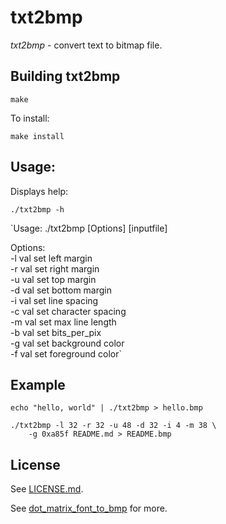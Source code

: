 # txt2bmp

*txt2bmp* - convert text to bitmap file.

## Building txt2bmp

    make

To install:

    make install

## Usage:

Displays help:

    ./txt2bmp -h


`Usage: ./txt2bmp [Options] [inputfile]    

Options:    
        -l val        set left margin    
        -r val        set right margin    
        -u val        set top margin    
        -d val        set bottom margin    
        -i val        set line spacing    
        -c val        set character spacing    
        -m val        set max line length    
        -b val        set bits_per_pix    
        -g val        set background color    
        -f val        set foreground color`

## Example

	echo "hello, world" | ./txt2bmp > hello.bmp

	./txt2bmp -l 32 -r 32 -u 48 -d 32 -i 4 -m 38 \
		-g 0xa85f README.md > README.bmp


## License

See [LICENSE.md](LICENSE.md).


See [dot_matrix_font_to_bmp](https://github.com/hmgle/dot_matrix_font_to_bmp/blob/master/README.md) for more.


